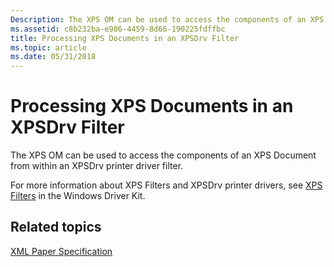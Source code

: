 ```yaml
---
Description: The XPS OM can be used to access the components of an XPS Document from within an XPSDrv printer driver filter.
ms.assetid: c8b232ba-e986-4459-8d66-190225fdffbc
title: Processing XPS Documents in an XPSDrv Filter
ms.topic: article
ms.date: 05/31/2018
---
```


# Processing XPS Documents in an XPSDrv Filter

The XPS OM can be used to access the components of an XPS Document from within an XPSDrv printer driver filter.

For more information about XPS Filters and XPSDrv printer drivers, see [XPS Filters](https://msdn.microsoft.com/library/Ff564297(v=VS.85).aspx) in the Windows Driver Kit.

## Related topics

<dl> <dt>

[XML Paper Specification](https://go.microsoft.com/?linkid=8435939)
</dt> </dl>

 

 



